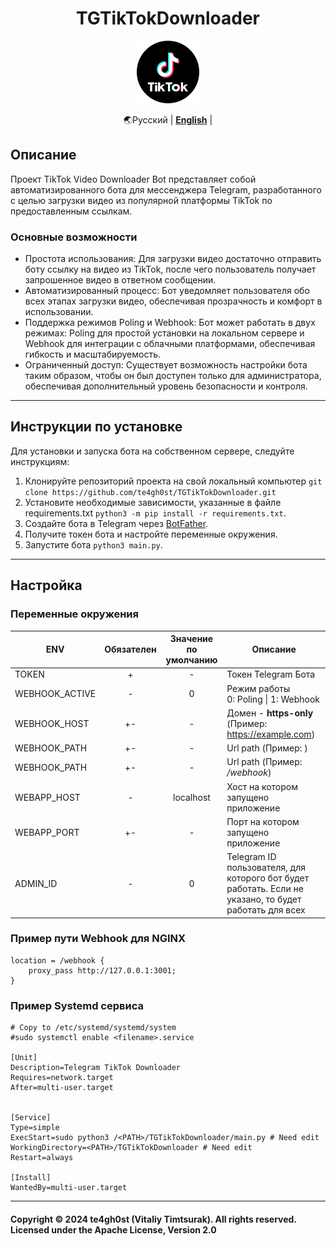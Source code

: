 <h1 align="center">TGTikTokDownloader</h1>

<p align="center">
    <img src="./documentation_images/tt.png" width="100" height="100" style="">

</p>

<div align="center" markdown>

🌏Русский | [**English**](./README.md) |

</div>

## Описание

Проект TikTok Video Downloader Bot 
представляет собой автоматизированного бота для мессенджера Telegram,
разработанного с целью загрузки видео из популярной платформы TikTok по предоставленным ссылкам.

### Основные возможности

- Простота использования: Для загрузки видео достаточно отправить боту ссылку на видео из TikTok,
после чего пользователь получает запрошенное видео в ответном сообщении.
- Автоматизированный процесс: Бот уведомляет пользователя обо всех этапах загрузки видео,
обеспечивая прозрачность и комфорт в использовании.
- Поддержка режимов Poling и Webhook: Бот может работать в двух режимах: 
Poling для простой установки на локальном сервере и Webhook для интеграции с облачными платформами,
обеспечивая гибкость и масштабируемость.
- Ограниченный доступ: Существует возможность настройки бота таким образом,
чтобы он был доступен только для администратора,
обеспечивая дополнительный уровень безопасности и контроля.

---

## Инструкции по установке
Для установки и запуска бота на собственном сервере, следуйте инструкциям:

1. Клонируйте репозиторий проекта на свой локальный компьютер `git clone https://github.com/te4gh0st/TGTikTokDownloader.git`
2. Установите необходимые зависимости, указанные в файле requirements.txt `python3 -m pip install -r requirements.txt`.
3. Создайте бота в Telegram через [BotFather](https://t.me/BotFather).
4. Получите токен бота и настройте переменные окружения.
5. Запустите бота `python3 main.py`.

---

## Настройка

### Переменные окружения

| ENV            | Обязателен | Значение по умолчанию | Описание                                                                                               |
|----------------|:----------:|:---------------------:|--------------------------------------------------------------------------------------------------------|
| TOKEN          |     +      |           -           | Токен Telegram Бота                                                                                    |
| WEBHOOK_ACTIVE |     -      |           0           | Режим работы<br/>0: Poling \| 1: Webhook                                                               |
| WEBHOOK_HOST   |     +-     |           -           | Домен - **https-only** (Пример: https://example.com)                                                   |
| WEBHOOK_PATH   |     +-     |           -           | Url path (Пример: )                                                                                    |
| WEBHOOK_PATH   |     +-     |           -           | Url path (Пример: <i>/webhook</i>)                                                                     |
| WEBAPP_HOST    |     -      |       localhost       | Хост на котором запущено приложение                                                                    |
| WEBAPP_PORT    |     +-     |           -           | Порт на котором запущено приложение                                                                    |
| ADMIN_ID       |     -      |           0           | Telegram ID пользователя, для которого бот будет работать. Если не указано, то будет работать для всех |

### Пример пути Webhook для NGINX

```nginx
location = /webhook {
    proxy_pass http://127.0.0.1:3001;
}
```

### Пример Systemd сервиса
```shell
# Copy to /etc/systemd/systemd/system
#sudo systemctl enable <filename>.service

[Unit]
Description=Telegram TikTok Downloader
Requires=network.target
After=multi-user.target


[Service]
Type=simple
ExecStart=sudo python3 /<PATH>/TGTikTokDownloader/main.py # Need edit
WorkingDirectory=<PATH>/TGTikTokDownloader # Need edit
Restart=always

[Install]
WantedBy=multi-user.target
```

---
<h4>
Copyright &copy; 2024 te4gh0st (Vitaliy Timtsurak). All rights reserved.
<br>
Licensed under the Apache License, Version 2.0
</h4>